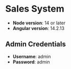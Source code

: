 # Sales System

- **Node version**: 14 or later
- **Angular version**: 14.2.13

## Admin Credentials
- **Username**: admin
- **Password**: admin
